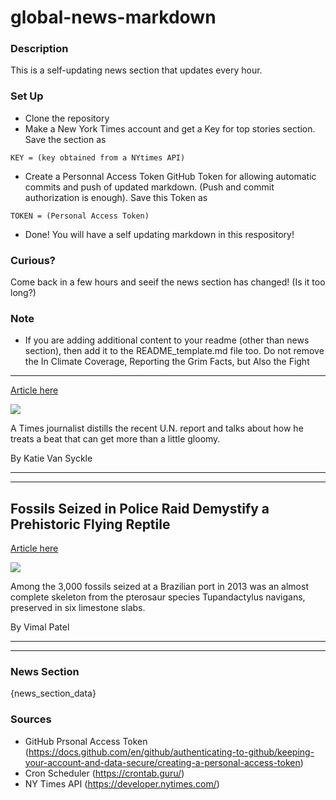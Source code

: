 # global-news-markdown

### Description 
This is a self-updating news section that updates every hour.

### Set Up 
* Clone the repository
* Make a New York Times account and get a Key for top stories section. Save the section as 
 ```
 KEY = (key obtained from a NYtimes API)
 ```
*  Create a Personnal Access Token GitHub Token for allowing automatic commits and push of updated markdown. (Push and commit authorization is enough). Save this Token as 
```
TOKEN = (Personal Access Token)
```
* Done! You will have a self updating markdown in this respository!

### Curious?
Come back in a few hours and seeif the news section has changed! (Is it too long?)

### Note
* If you are adding additional content to your readme (other than news section), then add it to the README_template.md file too. Do not remove the In Climate Coverage, Reporting the Grim Facts, but Also the Fight
-----------------------------------------------------------------

[Article here](https://www.nytimes.com/2021/08/27/insider/united-nations-climate-report.html)

[![](https://static01.nyt.com/images/2021/08/27/pageoneplus/27a2_itt/merlin_165791109_1106c605-c251-49da-80f3-00a3dc530cfb-superJumbo.jpg)](https://www.nytimes.com/2021/08/27/insider/united-nations-climate-report.html)

A Times journalist distills the recent U.N. report and talks about how he treats a beat that can get more than a little gloomy.

By Katie Van Syckle

* * *

* * *

Fossils Seized in Police Raid Demystify a Prehistoric Flying Reptile
--------------------------------------------------------------------

[Article here](https://www.nytimes.com/2021/08/27/science/pterosaur-fossil.html)

[![](https://static01.nyt.com/images/2021/08/26/multimedia/26xp-fossil-2-promo/26xp-fossil-2-superJumbo.jpg)](https://www.nytimes.com/2021/08/27/science/pterosaur-fossil.html)

Among the 3,000 fossils seized at a Brazilian port in 2013 was an almost complete skeleton from the pterosaur species Tupandactylus navigans, preserved in six limestone slabs.

By Vimal Patel

* * *

* * *

### News Section 
{news_section_data}


### Sources 
* GitHub Prsonal Access Token (https://docs.github.com/en/github/authenticating-to-github/keeping-your-account-and-data-secure/creating-a-personal-access-token)
* Cron Scheduler (https://crontab.guru/)
* NY Times API (https://developer.nytimes.com/)
